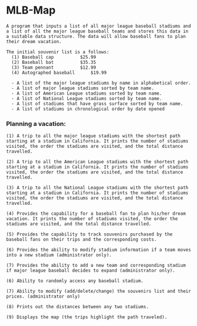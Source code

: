 # MLB-Map

    A program that inputs a list of all major league baseball stadiums and a list of all the major league baseball teams and stores this data in a suitable data structure. The data will allow baseball fans to plan their dream vacation.   

    The initial souvenir list is a follows:
      (1) Baseball cap			$25.99
      (2) Baseball bat			$35.35
      (3) Team pennant			$12.99
      (4) Autographed baseball		$19.99

      - A list of the major league stadiums by name in alphabetical order.
      - A list of major league stadiums sorted by team name.
      - A list of American League stadiums sorted by team name.
      - A list of National League stadiums sorted by team name.
      - A list of stadiums that have grass surface sorted by team name.
      - A list of stadiums in chronological order by date opened



### Planning a vacation:

    (1) A trip to all the major league stadiums with the shortest path starting at a stadium in California. It prints the number of stadiums visited, the order the stadiums are visited, and the total distance travelled.

    (2) A trip to all the American League stadiums with the shortest path starting at a stadium in California. It prints the number of stadiums visited, the order the stadiums are visited, and the total distance travelled.

    (3) A trip to all the National League stadiums with the shortest path starting at a stadium in California. It prints the number of stadiums visited, the order the stadiums are visited, and the total distance travelled.

    (4) Provides the capability for a baseball fan to plan his/her dream vacation. It prints the number of stadiums visited, the order the stadiums are visited, and the total distance travelled.

    (5) Provides the capability to track souvenirs purchased by the baseball fans on their trips and the corresponding costs. 

    (6) Provides the ability to modify stadium information if a team moves into a new stadium (administrator only).

    (7) Provides the ability to add a new team and corresponding stadium if major league baseball decides to expand (administrator only).

    (6) Ability to randomly access any baseball stadium. 

    (7) Ability to modify (add/delete/change) the souvenirs list and their prices. (administrator only) 

    (8) Prints out the distances between any two stadiums.

    (9) Displays the map (the trips highlight the path traveled).
